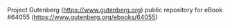 Project Gutenberg (https://www.gutenberg.org) public repository for eBook #64055 (https://www.gutenberg.org/ebooks/64055)
